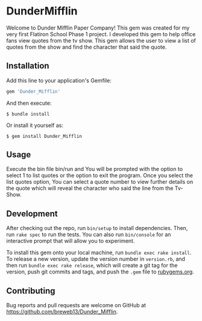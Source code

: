 # DunderMifflin

Welcome to Dunder Mifflin Paper Company! This gem was created for my very first Flatiron School Phase 1 project. I developed this gem to help office fans view quotes from the tv show. This gem allows the user to view a list of quotes from the show and find the character that said the quote.

## Installation

Add this line to your application's Gemfile:

```ruby
gem 'Dunder_Mifflin'
```

And then execute:

    $ bundle install

Or install it yourself as:

    $ gem install Dunder_Mifflin

## Usage

Execute the bin file bin/run and  You will be prompted with the option to select 1 to list quotes or the option to exit the program. Once you select the list quotes option, You can select a quote number to view further details on the quote which will reveal the character who said the line from the Tv-Show.

## Development

After checking out the repo, run `bin/setup` to install dependencies. Then, run `rake spec` to run the tests. You can also run `bin/console` for an interactive prompt that will allow you to experiment.

To install this gem onto your local machine, run `bundle exec rake install`. To release a new version, update the version number in `version.rb`, and then run `bundle exec rake release`, which will create a git tag for the version, push git commits and tags, and push the `.gem` file to [rubygems.org](https://rubygems.org).

## Contributing

Bug reports and pull requests are welcome on GitHub at https://github.com/breweb13/Dunder_Mifflin.

